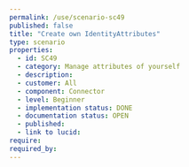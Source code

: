 ```yaml
---
permalink: /use/scenario-sc49
published: false
title: "Create own IdentityAttributes"
type: scenario
properties:
  - id: SC49
  - category: Manage attributes of yourself
  - description: 
  - customer: All
  - component: Connector
  - level: Beginner
  - implementation status: DONE
  - documentation status: OPEN
  - published: 
  - link to lucid: 
require:
required_by:
---
```


